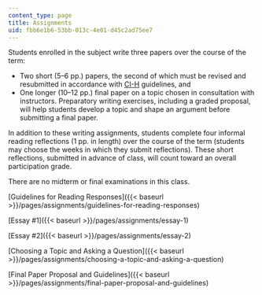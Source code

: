 ```yaml
---
content_type: page
title: Assignments
uid: fbb6e1b6-53bb-013c-4e01-d45c2ad75ee7
---
```


Students enrolled in the subject write three papers over the course of the term:

*   Two short (5–6 pp.) papers, the second of which must be revised and resubmitted in accordance with [CI-H](http://web.mit.edu/commreq/faculty%20ci-h.html#CI-H%20Subjects) guidelines, and
*   One longer (10–12 pp.) final paper on a topic chosen in consultation with instructors. Preparatory writing exercises, including a graded proposal, will help students develop a topic and shape an argument before submitting a final paper.

In addition to these writing assignments, students complete four informal reading reflections (1 pp. in length) over the course of the term (students may choose the weeks in which they submit reflections). These short reflections, submitted in advance of class, will count toward an overall participation grade.

There are no midterm or final examinations in this class.

[Guidelines for Reading Responses]({{< baseurl >}}/pages/assignments/guidelines-for-reading-responses)

[Essay #1]({{< baseurl >}}/pages/assignments/essay-1)

[Essay #2]({{< baseurl >}}/pages/assignments/essay-2)

[Choosing a Topic and Asking a Question]({{< baseurl >}}/pages/assignments/choosing-a-topic-and-asking-a-question)

[Final Paper Proposal and Guidelines]({{< baseurl >}}/pages/assignments/final-paper-proposal-and-guidelines)